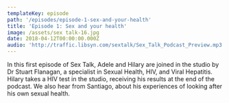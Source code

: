 ```yaml
---
templateKey: episode
path: '/episodes/episode-1-sex-and-your-health'
title: 'Episode 1: Sex and your health'
image: /assets/sex talk-16.jpg
date: 2018-04-12T00:00:00.000Z
audio: 'http://traffic.libsyn.com/sextalk/Sex_Talk_Podcast_Preview.mp3'
---
```

In this first episode of Sex Talk, Adele and Hilary are joined in the studio by Dr Stuart Flanagan, a specialist in Sexual Health, HIV, and Viral Hepatitis. Hilary takes a HIV test in the studio, receiving his results at the end of the podcast. We also hear from Santiago, about his experiences of looking after his own sexual health.
